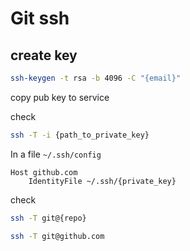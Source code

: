 # Git ssh


## create key

```sh
ssh-keygen -t rsa -b 4096 -C "{email}"
```

copy pub key to service

check
```sh
ssh -T -i {path_to_private_key}
```

In a file  `~/.ssh/config`
```
Host github.com
    IdentityFile ~/.ssh/{private_key}
```

check
```sh
ssh -T git@{repo}

ssh -T git@github.com
 ```
